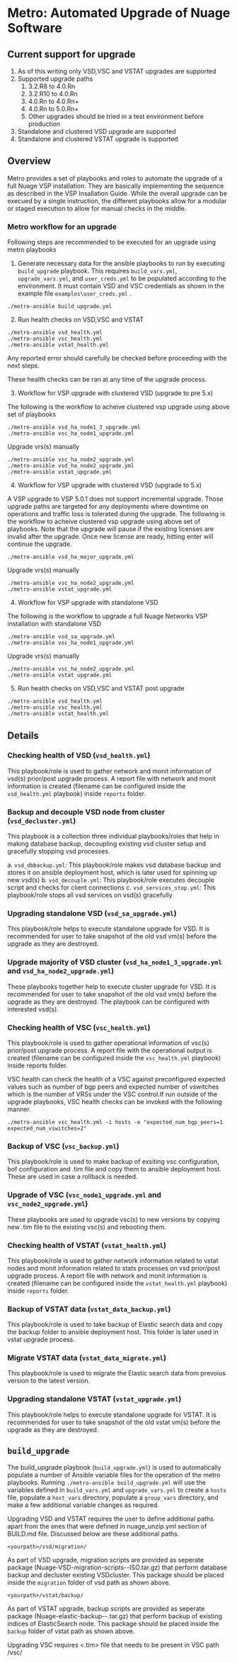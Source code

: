 # Metro: Automated Upgrade of Nuage Software

## Current support for upgrade

1. As of this writing only VSD,VSC and VSTAT upgrades are supported
1. Supported upgrade paths
   1. 3.2.R8 to 4.0.Rn
   1. 3.2.R10 to 4.0.Rn
   1. 4.0.Rn to 4.0.Rn+
   1. 4.0.Rn to 5.0.Rn+
   1. Other upgrades should be tried in a test environment before production
1. Standalone and clustered VSD upgrade are supported
1. Standalone and clustered VSTAT upgrade is supported

## Overview

Metro provides a set of playbooks and roles to automate the upgrade of a full Nuage VSP installation. They are basically implementing the sequence as described in the VSP Insallation Guide. While the overall upgrade can be execued by a single instruction, the different playbooks allow for a modular or staged execution to allow for manual checks in the middle.

### Metro workflow for an upgrade
Following steps are recommended to be executed for an upgrade using metro playbooks

1. Generate necessary data for the ansible playbooks to run by executing `build_upgrade` playbook. This requires `build_vars.yml`,  `upgrade_vars.yml`, and `user_creds.yml` to be populated according to the environment. It must contain VSD and VSC credentials as shown in the example file `examples\user_creds.yml` .

```
./metro-ansible build_upgrade.yml
```

2. Run health checks on VSD,VSC and VSTAT
```
./metro-ansible vsd_health.yml
./metro-ansible vsc_health.yml
./metro-ansible vstat_health.yml
```
Any reported error should carefully be checked before proceeding with the next steps.

These health checks can be ran at any time of the upgrade process.

3. Workflow for VSP upgrade with clustered VSD (upgrade to pre 5.x)

The following is the workflow to acheive clustered vsp upgrade using above set of playbooks

```
./metro-ansible vsd_ha_node1_3_upgrade.yml
./metro-ansible vsc_ha_node1_upgrade.yml
```
Upgrade vrs(s) manually

```
./metro-ansible vsc_ha_node2_upgrade.yml
./metro-ansible vsd_ha_node2_upgrade.yml
./metro-ansible vstat_upgrade.yml
```

4. Workflow for VSP upgrade with clustered VSD (upgrade to 5.x)

A VSP upgrade to VSP 5.0.1 does not support incremental upgrade. Those upgrade paths are targeted for any deployments where downtime on operations and traffic loss is tolerated during the upgrade.
The following is the workflow to acheive clustered vsp upgrade using above set of playbooks. Note that the upgrade will pause if the existing licenses are invalid after the upgrade. Once new license 
are ready, hitting enter will continue the upgrade.

```
./metro-ansible vsd_ha_major_upgrade.yml
```
Upgrade vrs(s) manually

```
./metro-ansible vsc_ha_node2_upgrade.yml
./metro-ansible vstat_upgrade.yml
```

4. Workflow for VSP upgrade with standalone VSD

The following is the workflow to upgrade a full Nuage Networks VSP installation with standalone VSD 

```
./metro-ansible vsd_sa_upgrade.yml
./metro-ansible vsc_ha_node1_upgrade.yml
```
Upgrade vrs(s) manually
```
./metro-ansible vsc_ha_node2_upgrade.yml
./metro-ansible vstat_upgrade.yml
```

5. Run health checks on VSD,VSC and VSTAT post upgrade
```
./metro-ansible vsd_health.yml
./metro-ansible vsc_health.yml
./metro-ansible vstat_health.yml
```

## Details

### Checking health of VSD (`vsd_health.yml`)

This playbook/role is used to gather network and monit information of vsd(s) prior/post upgrade process. A report file with network and monit information is created (filename can be configured inside the `vsd_health.yml` playbook) inside `reports` folder. 

### Backup and decouple VSD node from cluster (`vsd_decluster.yml`)

This playbook is a collection three individual playbooks/roles that help in making database backup, decoupling existing vsd cluster setup and gracefully stopping vsd processes.

a. `vsd_dbbackup.yml`: This playbook/role makes vsd database backup and stores it on ansible deployment host, which is later used for spinning up new vsd(s)
b. `vsd_decouple.yml`: This playbook/role executes decouple script and checks for client connections
c. `vsd_services_stop.yml`: This playbook/role stops all vsd services on vsd(s) gracefully

### Upgrading standalone VSD (`vsd_sa_upgrade.yml`)

This playbook/role helps to execute standalone upgrade for VSD. It is recommended for user to take snapshot of the old vsd vm(s) before the upgrade as they are destroyed.

### Upgrade majority of VSD cluster (`vsd_ha_node1_3_upgrade.yml` and `vsd_ha_node2_upgrade.yml`)

These playbooks together help to execute cluster upgrade for VSD. It is recommended for user to take snapshot of the old vsd vm(s) before the upgrade as they are destroyed.
The playbook can be configured with interested vsd(s).

### Checking health of VSC (`vsc_health.yml`)

This playbook/role is used to gather operational information of vsc(s) prior/post upgrade process. A report file with the operational output is created (filename can be configured inside the `vsc_health.yml` playbook) inside reports folder.

VSC health can check the health of a VSC against preconfigured expected values such as number of bgp peers and expected number of vswitches which is the number of VRSs under the VSC control.If run outside of the upgrade playbooks, VSC health checks can be invoked with the following manner.

```
./metro-ansible vsc_health.yml -i hosts -e "expected_num_bgp_peers=1 expected_num_vswitches=2"
```

### Backup of VSC (`vsc_backup.yml`)

This playbook/role is used to make backup of exsiting vsc configuration, bof configuration and .tim file and copy them to ansible deployment host. These are used in case a rollback is needed.

### Upgrade of VSC (`vsc_node1_upgrade.yml` and `vsc_node2_upgrade.yml`)

These playbooks are used to upgrade vsc(s) to new versions by copying new .tim file to the existing vsc(s) and rebooting them.

### Checking health of VSTAT (`vstat_health.yml`)

This playbook/role is used to gather network information related to vstat nodes and monit information related to stats processes on vsd prior/post upgrade process. A report file with network and monit information is created (filename can be configured inside the `vstat_health.yml` playbook) inside `reports` folder.

### Backup of VSTAT data (`vstat_data_backup.yml`)

This playbook/role is used to take backup of Elastic search data and copy the backup folder to ansible deployment host. This folder is later used in vstat upgrade process.

### Migrate VSTAT data (`vstat_data_migrate.yml`)

This playbook/role is used to migrate the Elastic search data from prevoius version to the latest version.

### Upgrading standalone VSTAT (`vstat_upgrade.yml`)

This playbook/role helps to execute standalone upgrade for VSTAT. It is recommended for user to take snapshot of the old vstat vm(s) before the upgrade as they are destroyed.

## `build_upgrade`

The build_upgrade playbook (`build_upgrade.yml`) is used to automatically populate a number of Ansible variable files for the operation of the metro playbooks. Running `./metro-ansible build_upgrade.yml` will use the variables defined in `build_vars.yml` and `upgrade_vars.yml` to create a `hosts` file, populate a `host_vars` directory, populate a `group_vars` directory, and make a few additional variable changes as required.

Upgrading VSD and VSTAT requires the user to define additional paths apart from the ones that were defined in nuage_unzip.yml section of BUILD.md file. Discussed below are these additional paths.

```
<yourpath>/vsd/migration/
```
As part of VSD upgrade, migration scripts are provided as seperate package (Nuage-VSD-migration-scripts-<version>-ISO.tar.gz) that perform database backup and decluster existing VSDcluster. This package should be placed inside the `migration` folder of vsd path as shown above.

```
<yourpath>/vstat/backup/
```
As part of VSTAT upgrade, backup scripts are provided as seperate package (Nuage-elastic-backup-<version>-.tar.gz) that perform backup of existing indices of ElasticSearch node. This package should be placed inside the `backup` folder of vstat path as shown above.

Upgrading VSC requires <.tim> file that needs to be present in VSC path <yourpath>/vsc/
